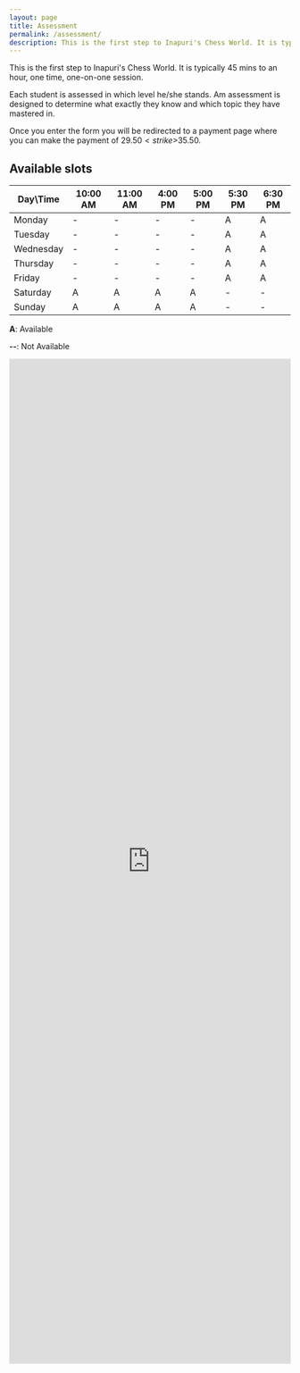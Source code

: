 ```yaml
---
layout: page
title: Assessment
permalink: /assessment/
description: This is the first step to Inapuri's Chess World. It is typically 45 mins to an hour, one time, one on one session.
---
```


This is the first step to Inapuri's Chess World. It is typically 45 mins to an hour, one time, one-on-one session.

Each student is assessed in which level he/she stands. Am assessment is designed to determine what exactly they know and which topic they have mastered in.

Once you enter the form you will be redirected to a payment page where you can make the payment of $29.50 <strike>$35.50</strike>.

## Available slots

<div class="table-container">
<table class="table table-bordered table-hover table-condensed">
<thead><tr><th title="Field #1">Day\Time</th>
<th title="Field #2">10:00 AM</th>
<th title="Field #3">11:00 AM</th>
<th title="Field #4">4:00 PM</th>
<th title="Field #5">5:00 PM</th>
<th title="Field #6">5:30 PM</th>
<th title="Field #7">6:30 PM</th>
</tr></thead>
<tbody><tr>
<td>Monday</td>
<td>-</td>
<td>-</td>
<td>-</td>
<td>-</td>
<td>A</td>
<td>A</td>
</tr>
<tr>
<td>Tuesday</td>
<td>-</td>
<td>-</td>
<td>-</td>
<td>-</td>
<td>A</td>
<td>A</td>
</tr>
<tr>
<td>Wednesday</td>
<td>-</td>
<td>-</td>
<td>-</td>
<td>-</td>
<td>A</td>
<td>A</td>
</tr>
<tr>
<td>Thursday</td>
<td>-</td>
<td>-</td>
<td>-</td>
<td>-</td>
<td>A</td>
<td>A</td>
</tr>
<tr>
<td>Friday</td>
<td>-</td>
<td>-</td>
<td>-</td>
<td>-</td>
<td>A</td>
<td>A</td>
</tr>
<tr>
<td>Saturday</td>
<td>A</td>
<td>A</td>
<td>A</td>
<td>A</td>
<td>-</td>
<td>-</td>
</tr>
<tr>
<td>Sunday</td>
<td>A</td>
<td>A</td>
<td>A</td>
<td>A</td>
<td>-</td>
<td>-</td>
</tr>
</tbody></table>
</div>


**A**: Available

**--**: Not Available


<iframe style="width: 100%; height: 1800px" src="https://docs.google.com/forms/d/e/1FAIpQLSdcSssxNGawh2x_YRzovXPNh0e4U7Vyj6kYQDuwtpHrFlTNzQ/viewform" frameborder="0">


If you think that I have not responded in time then please feel free to contact me.

<div class="r">
    <div class="c-6"><a href="mailto:{{site.author.email}}"><i class="fa fa-envelope"></i> &nbsp;kids.chessworld@gmail.com</a></div>
    <div class="c-6"><a href="tel:{{site.author.phone}}"><i class="fa fa-phone"></i> &nbsp;+1-609-955-0355</a></div>
</div>

<p></p>

<link rel="prerender" href="{{site.url}}/payment/" />
